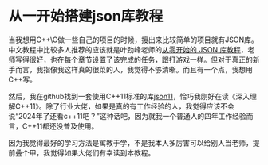 # 从一开始搭建json库教程

当我想用C++\C做一些自己的项目的时候，搜出来比较简单的项目就有JSON库。中文教程中比较多人推荐的应该就是叶劲峰老师的[从零开始的 JSON 库教程](https://zhuanlan.zhihu.com/p/22457315)，老师写得很好，也在每个章节设置了该完成的任务，跟打游戏一样。但对于真正的新手而言，我指像我这样真的很菜的人，我觉得不够清晰。而且有一个点，我想用C++写。

然后，我在github找到一套使用C++11标准的库[json11](https://github.com/dropbox/json11)，恰巧我刚好在读《深入理解C++11》。除了行业大佬，如果是真的有工作经验的人，我觉得应该不会说“2024年了还看c++11吧？”这种话吧，因为就我一个普通人的四年工作经验而言，C++11都还没普及使用。

因为我觉得最好的学习方法是寓教于学，不是我本人多厉害可以给别人当老师，提前叠个甲，我觉得如果大佬们有幸读到本教程。